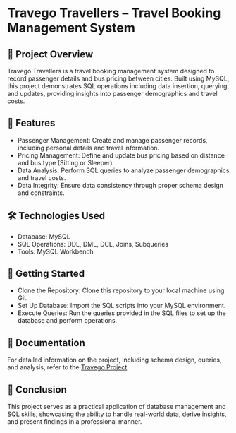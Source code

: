 # Travego Travellers – Travel Booking Management System
## 📘 Project Overview
Travego Travellers is a travel booking management system designed to record passenger details and bus pricing between cities. Built using MySQL, this project demonstrates SQL operations including data insertion, querying, and updates, providing insights into passenger demographics and travel costs.​

## 🔧 Features
* Passenger Management: Create and manage passenger records, including personal details and travel information.​
* Pricing Management: Define and update bus pricing based on distance and bus type (Sitting or Sleeper).​
* Data Analysis: Perform SQL queries to analyze passenger demographics and travel costs.​
* Data Integrity: Ensure data consistency through proper schema design and constraints.​

## 🛠️ Technologies Used
- Database: MySQL​
- SQL Operations: DDL, DML, DCL, Joins, Subqueries​
- Tools: MySQL Workbench​

## 🚀 Getting Started
- Clone the Repository: Clone this repository to your local machine using Git.​
- Set Up Database: Import the SQL scripts into your MySQL environment.​
- Execute Queries: Run the queries provided in the SQL files to set up the database and perform operations.​

## 📄 Documentation
For detailed information on the project, including schema design, queries, and analysis, refer to the [Travego Project](./Travego%20Project.pdf)

## 📌 Conclusion
This project serves as a practical application of database management and SQL skills, showcasing the ability to handle real-world data, derive insights, and present findings in a professional manner.​
